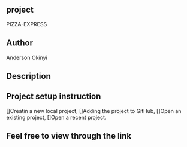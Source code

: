 ## project
PIZZA-EXPRESS
## Author
Anderson Okinyi
## Description
 
## Project setup instruction
[]Creatin a new local project,
[]Adding the project to GitHub,
[]Open an existing project,
[]Open a recent project.
## Feel free to view through the link
